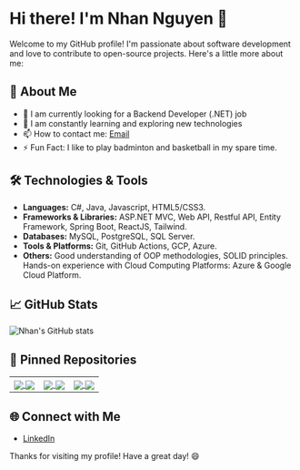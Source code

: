 # Hi there! I'm Nhan Nguyen 👋

Welcome to my GitHub profile! I'm passionate about software development and love to contribute to open-source projects. Here's a little more about me:

## 🚀 About Me

- 🔭 I am currently looking for a Backend Developer (.NET) job
- 🌱 I am constantly learning and exploring new technologies
- 📫 How to contact me: [Email](mailto:nhannq200@gmail.com)
- ⚡ Fun Fact: I like to play badminton and basketball in my spare time.

## 🛠️ Technologies & Tools

- **Languages:** C#, Java, Javascript, HTML5/CSS3.
- **Frameworks & Libraries:** ASP.NET MVC, Web API, Restful API, Entity Framework, Spring Boot, ReactJS, Tailwind.
- **Databases:** MySQL, PostgreSQL, SQL Server.
- **Tools & Platforms:** Git, GitHub Actions, GCP, Azure.
- **Others:** Good understanding of OOP methodologies, SOLID principles.
              Hands-on experience with Cloud Computing Platforms: Azure & Google Cloud Platform. 

## 📈 GitHub Stats

![Nhan's GitHub stats](https://github-readme-stats.vercel.app/api?username=NhanNguyen8080&show_icons=true&theme=radical)

## 📌 Pinned Repositories

<table>
  <tr>
    <td valign="top">
      <a href="https://github.com/NhanNguyen8080/BadmintonSocialNetwork">
        <img align="center" src="https://github-readme-stats.vercel.app/api/pin/?username=NhanNguyen8080&repo=BadmintonSocialNetwork&theme=radical" />
      </a>
      <a href="https://github.com/NhanNguyen8080/capstone-project">
        <img align="center" src="https://github-readme-stats.vercel.app/api/pin/?username=NhanNguyen8080&repo=capstone-project&theme=radical" />
      </a>
    </td>
    <td valign="top">
      <a href="https://github.com/NhanNguyen8080/capstone-project-employee">
        <img align="center" src="https://github-readme-stats.vercel.app/api/pin/?username=NhanNguyen8080&repo=capstone-project-employee&theme=radical" />
      </a>
      <a href="https://github.com/NhanNguyen8080/ BadmintonBookingSystemFE">
        <img align="center" src="https://github-readme-stats.vercel.app/api/pin/?username=NhanNguyen8080&repo= BadmintonBookingSystemFE&theme=radical" />
      </a>
    </td>
    <td valign="top">
      <a href="https://github.com/NhanNguyen8080/ PRN221_BookPaymentByCamera">
        <img align="center" src="https://github-readme-stats.vercel.app/api/pin/?username=NhanNguyen8080&repo= PRN221_BookPaymentByCamera&theme=radical" />
      </a>
      <a href="https://github.com/NhanNguyen8080/Project_SWP391_SuViet_G7">
        <img align="center" src="https://github-readme-stats.vercel.app/api/pin/?username=Project_SWP391_SuViet_G7&repo=Project_SWP391_SuViet_G7&theme=radical" />
      </a>
    </td>
  </tr>
</table>

## 🌐 Connect with Me

- [LinkedIn]([https://www.linkedin.com/in/nhannguyen8080](https://www.linkedin.com/in/nh%C3%A2n-nguy%E1%BB%85n-04b109305/))

Thanks for visiting my profile! Have a great day! 😄
